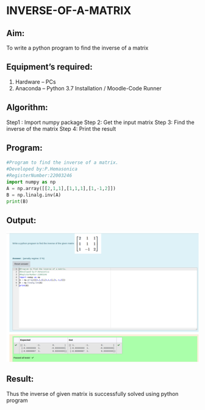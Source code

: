 # INVERSE-OF-A-MATRIX

## Aim:

To write a python program to find the inverse of a matrix

## Equipment’s required:

1. 	Hardware – PCs
2. 	Anaconda – Python 3.7 Installation / Moodle-Code Runner

## Algorithm:

 Step1 : Import numpy package
 Step 2: Get the input matrix
 Step 3: Find the inverse of the matrix
 Step 4: Print the result

## Program:

```python
#Program to find the inverse of a matrix.
#Developed by:P.Hemasonica
#RegisterNumber:22003246
import numpy as np
A = np.array([[2,1,1],[1,1,1],[1,-1,2]])
B = np.linalg.inv(A)
print(B)
```

## Output:
![](./inverse%20of%20matric.png)
## Result:
Thus the inverse of given matrix is successfully solved using python program

